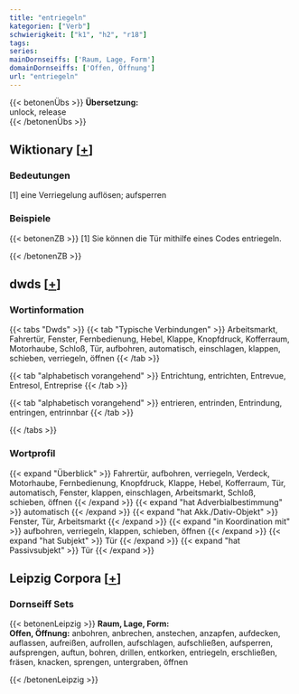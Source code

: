 ```yaml
---
title: "entriegeln"
kategorien: ["Verb"]
schwierigkeit: ["k1", "h2", "r18"]
tags:
series:
mainDornseiffs: ['Raum, Lage, Form']
domainDornseiffs: ['Offen, Öffnung']
url: "entriegeln"
---
```


{{< betonenÜbs >}}
**Übersetzung:**  
unlock, release  
{{< /betonenÜbs >}}

## Wiktionary [[+](https://de.wiktionary.org/wiki/entriegeln)]

### Bedeutungen
[1] eine Verriegelung auflösen; aufsperren  

### Beispiele
{{< betonenZB >}}
[1] Sie können die Tür mithilfe eines Codes entriegeln.  

{{< /betonenZB >}}


## dwds [[+](https://www.dwds.de/wb/entriegeln)]

### Wortinformation
{{< tabs "Dwds" >}}
{{< tab "Typische Verbindungen" >}}
Arbeitsmarkt, Fahrertür, Fenster, Fernbedienung, Hebel, Klappe, Knopfdruck, Kofferraum, Motorhaube, Schloß, Tür, aufbohren, automatisch, einschlagen, klappen, schieben, verriegeln, öffnen
{{< /tab >}}

{{< tab "alphabetisch vorangehend" >}}
Entrichtung, entrichten, Entrevue, Entresol, Entreprise
{{< /tab >}}

{{< tab "alphabetisch vorangehend" >}}
entrieren, entrinden, Entrindung, entringen, entrinnbar
{{< /tab >}}

{{< /tabs >}}

### Wortprofil
{{< expand "Überblick" >}} Fahrertür, aufbohren, verriegeln, Verdeck, Motorhaube, Fernbedienung, Knopfdruck, Klappe, Hebel, Kofferraum, Tür, automatisch, Fenster, klappen, einschlagen, Arbeitsmarkt, Schloß, schieben, öffnen {{< /expand >}}
{{< expand "hat Adverbialbestimmung" >}} automatisch {{< /expand >}}
{{< expand "hat Akk./Dativ-Objekt" >}} Fenster, Tür, Arbeitsmarkt {{< /expand >}}
{{< expand "in Koordination mit" >}} aufbohren, verriegeln, klappen, schieben, öffnen {{< /expand >}}
{{< expand "hat Subjekt" >}} Tür {{< /expand >}}
{{< expand "hat Passivsubjekt" >}} Tür {{< /expand >}}

## Leipzig Corpora [[+](https://corpora.uni-leipzig.de/en/res?word=entriegeln&corpusId=deu_newscrawl-public_2018)]

### Dornseiff Sets
{{< betonenLeipzig >}}
**Raum, Lage, Form:**  
**Offen, Öffnung:** anbohren, anbrechen, anstechen, anzapfen, aufdecken, auflassen, aufreißen, aufrollen, aufschlagen, aufschließen, aufsperren, aufsprengen, auftun, bohren, drillen, entkorken, entriegeln, erschließen, fräsen, knacken, sprengen, untergraben, öffnen  

{{< /betonenLeipzig >}}
